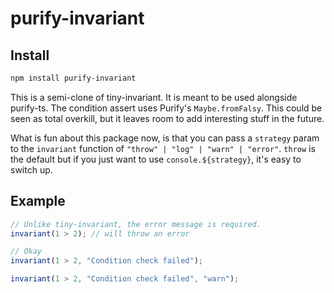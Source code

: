 # purify-invariant

## Install

```sh
npm install purify-invariant
```

This is a semi-clone of tiny-invariant. It is meant to be used alongside purify-ts. The condition assert uses Purify's `Maybe.fromFalsy`. This could be seen as total overkill, but it leaves room to add interesting stuff in the future.

What is fun about this package now, is that you can pass a `strategy` param to the `invariant` function of `"throw" | "log" | "warn" | "error"`. `throw` is the default but if you just want to use `console.${strategy}`, it's easy to switch up.

## Example

```ts
// Unlike tiny-invariant, the error message is required.
invariant(1 > 2); // will throw an error

// Okay
invariant(1 > 2, "Condition check failed");

invariant(1 > 2, "Condition check failed", "warn");
```
